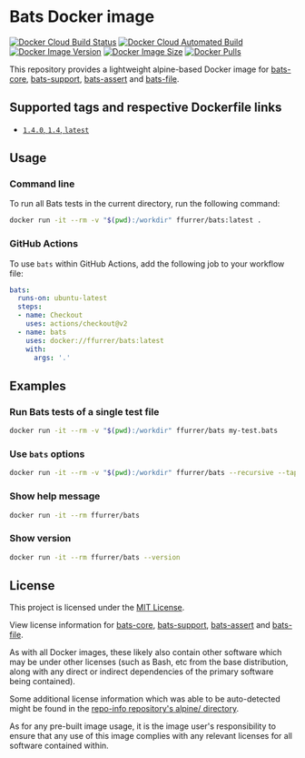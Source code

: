 <!-- SPDX-License-Identifier: MIT -->
# Bats Docker image

[![Docker Cloud Build Status](https://img.shields.io/docker/cloud/build/ffurrer/bats)](https://hub.docker.com/r/ffurrer/bats/builds)
[![Docker Cloud Automated Build](https://img.shields.io/docker/cloud/automated/ffurrer/bats)](https://hub.docker.com/r/ffurrer/bats/builds)
[![Docker Image Version](https://img.shields.io/docker/v/ffurrer/bats?sort=semver)](https://hub.docker.com/r/ffurrer/bats/tags)
[![Docker Image Size](https://img.shields.io/docker/image-size/ffurrer/bats/latest)](https://hub.docker.com/r/ffurrer/bats/tags)
[![Docker Pulls](https://img.shields.io/docker/pulls/ffurrer/bats)](https://hub.docker.com/r/ffurrer/bats)

This repository provides a lightweight alpine-based Docker image for [bats-core](https://github.com/bats-core/bats-core), [bats-support](https://github.com/ztombol/bats-support), [bats-assert](https://github.com/ztombol/bats-assert) and [bats-file](https://github.com/ztombol/bats-file).

## Supported tags and respective Dockerfile links

- [`1.4.0`, `1.4`, `latest`](https://github.com/ffurrer2/docker-bats/blob/main/Dockerfile)

## Usage

### Command line

To run all Bats tests in the current directory, run the following command:

```bash
docker run -it --rm -v "$(pwd):/workdir" ffurrer/bats:latest .
```

### GitHub Actions

To use `bats` within GitHub Actions, add the following job to your workflow file:

```yaml
bats:
  runs-on: ubuntu-latest
  steps:
  - name: Checkout
    uses: actions/checkout@v2
  - name: bats
    uses: docker://ffurrer/bats:latest
    with:
      args: '.'
```

## Examples

### Run Bats tests of a single test file

```bash
docker run -it --rm -v "$(pwd):/workdir" ffurrer/bats my-test.bats
```

### Use `bats` options

```bash
docker run -it --rm -v "$(pwd):/workdir" ffurrer/bats --recursive --tap .
```

### Show help message

```bash
docker run -it --rm ffurrer/bats
```

### Show version

```bash
docker run -it --rm ffurrer/bats --version
```

## License

This project is licensed under the [MIT License](LICENSE).

View license information for [bats-core](https://github.com/bats-core/bats-core/blob/master/LICENSE.md), [bats-support](https://github.com/ztombol/bats-support/blob/master/LICENSE), [bats-assert](https://github.com/ztombol/bats-assert/blob/master/LICENSE) and [bats-file](https://github.com/ztombol/bats-file/blob/master/LICENSE).

As with all Docker images, these likely also contain other software which may be under other licenses (such as Bash, etc from the base distribution, along with any direct or indirect dependencies of the primary software being contained).

Some additional license information which was able to be auto-detected might be found in the [repo-info repository's alpine/ directory](https://github.com/docker-library/repo-info/tree/master/repos/alpine).

As for any pre-built image usage, it is the image user's responsibility to ensure that any use of this image complies with any relevant licenses for all software contained within.
